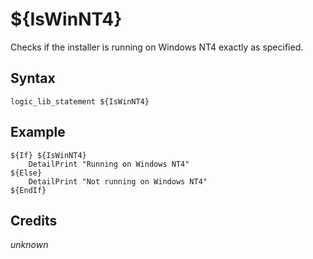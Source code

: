# ${IsWinNT4}

Checks if the installer is running on Windows NT4 exactly as specified.

## Syntax

    logic_lib_statement ${IsWinNT4}

## Example

    ${If} ${IsWinNT4}
        DetailPrint "Running on Windows NT4"
    ${Else}
        DetailPrint "Not running on Windows NT4"
    ${EndIf}

## Credits

*unknown*
